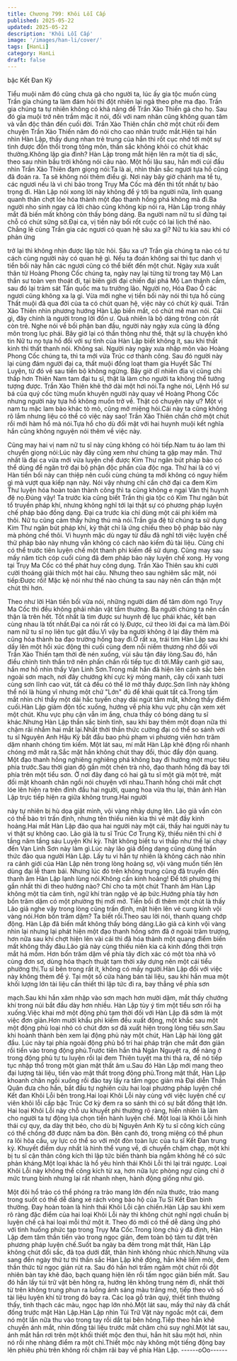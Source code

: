 ```yaml
---
title: Chương 799: Khôi Lỗi Cấp
published: 2025-05-22
updated: 2025-05-22
description: 'Khôi Lỗi Cấp'
image: '/images/han-li/cover/'
tags: [HanLi]
category: HanLi
draft: false
---
```


bậc Kết Đan Kỳ

Tiểu muội năm đó cũng chưa gả cho người ta, lúc ấy gia tộc
muốn cùng Trần gia chúng ta làm đám hỏi thì đột nhiên lại ngả
theo phe ma đạo. Trần gia chúng ta tự nhiên không có khả năng
để Trần Xảo Thiến gả cho họ.
Sau đó gia muội trở nên trầm mặc ít nói, đối với nam nhân cũng
không quan tâm và vẫn độc thân đến cuối đời.
Trần Xảo Thiên chần chờ một chút rồi đem chuyện Trần Xảo
Thiến năm đó nói cho cao nhân trước mắt.Hiện tại hắn nhìn Hàn
Lập, thấy dung nhan trẻ trung của hắn thì rốt cục nhớ tới một sự
tình được đồn thổi trong tông môn, thần sắc không khỏi có chút
khác thường.Không lập gia đình?
Hàn Lập trong mắt hiện lên ra một tia dị sắc, theo sau nhìn bầu
trời không nói câu nào.
Một hồi lâu sau, hắn mới cúi đầu nhìn Trần Xảo Thiên đạm giọng
nói:Ta là ai, nhìn thần sắc ngươi tựa hồ cũng đã đoán ra. Ta sẽ
không nói thêm điều gì. Nơi này bây giờ chánh ma tề tụ, các
ngươi nếu là vì chi bảo trong Trụy Ma Cốc mà đến thì tốt nhất tự
bảo trọng đi.
Hàn Lập nói xong lời này không để ý tới ba người nữa, linh quang
quanh thân chợt lóe hóa thành một đạo thanh hồng phá không
mà đi.Ba người nho sinh ngay cả lời chào cũng không kịp nói ra,
Hàn Lập trong nháy mắt đã biến mất không còn thấy bóng dáng.
Ba người nam nữ tu sĩ đứng tại chỗ có chút sững sờ.Đại ca, vị
tiền này bối rốt cuộc có lai lịch thế nào. Chẳng lẽ cùng Trần gia
các ngươi có quan hệ sâu xa gì? Nữ tu kia sau khi có phản ứng

trở lại thì không nhịn được lập tức hỏi.
Sâu xa ư? Trần gia chúng ta nào có tư cách cùng người này có
quan hệ gì. Nếu ta đoán không sai thì tục danh vị tiền bối này hẳn
các ngươi cũng có thể biết đến một chút. Ngày xưa xuất thân từ
Hoàng Phong Cốc chúng ta, ngày nay lại từng từ trong tay Mộ
Lan thần sư toàn vẹn thoát đi, tại biên giới đại chiến đại phá Mộ
Lan thánh cầm, sau đó lại trảm sát Tấn quốc ma tu trưởng lão.
Người nọ, Hóa Đao Ổ các ngươi cũng không xa lạ gì. Vừa mới
nghe vị tiền bối này nói thì tựa hồ cùng Thất muội đã qua đời của
ta có chút quan hệ, việc này có chút kỳ quái.
Trần Xảo Thiên nhìn phương hướng Hàn Lập biến mất, có chút
mê man nói.
Cái gì, đây chính là người trong lời đồn ư. Quả nhiên là bộ dáng
trông còn rất còn trẻ. Nghe nói về bối phận ban đầu, người này
ngày xưa cũng là đồng môn trong lục phái. Bây giờ lại có thần
thông như thế, thật sự là chuyện khó tin Nữ tu nọ tựa hồ đối với
sự tình của Hàn Lập biết không ít, sau khi thất kinh thì thất thanh
nói.
Không sai. Người này ngày xưa nhập môn vào Hoàng Phong Cốc
chúng ta, thì ta mới vừa Trúc cơ thành công. Sau đó người này lại
cùng đám người đại ca, thất muội đồng loạt tham gia Huyết Sắc
Thí Luyện, từ đó về sau tiến bộ không ngừng. Bây giờ dĩ nhiên
địa vị cũng chỉ thấp hơn Thiên Nam tam đại tu sĩ, thật là làm cho
người ta không thể tưởng tượng được.
Trần Xảo Thiên khẽ thở dài một hơi nói.Ta nghe nói, Lệnh Hồ sư
bá của quý cốc từng muốn khuyên người này quay về Hoàng
Phong Cốc nhưng người này tựa hồ không muốn trở về. Thật có
chuyện này ư? Một vị nam tu mặc lam bào khác tò mò, cũng mở
miệng hỏi.Cái này ta cũng không rõ lắm nhưng liệu có thể có việc
này sao!
Trần Xảo Thiên chần chờ một chút rồi mới hàm hồ mà nói.Tựa hồ
cho dù đối mặt với hai huynh muội kết nghĩa hắn cũng không
nguyện nói thêm về việc này.

Cũng may hai vị nam nữ tu sĩ này cũng không có hỏi tiếp.Nam tu
áo lam thì chuyển giọng nói:Lúc này đây cũng xem như chúng ta
gặp may mắn.
Thứ nhất là đại ca vừa mới vừa luyện chế được Kim Thư ngân
bút pháp bảo có thể dùng để ngăn trở đại bộ phận độc phấn của
độc nga.
Thứ hai là có vị Hàn tiền bối này can thiệp nên cuối cùng chúng ta
mới không có nguy hiểm gì mà vượt qua kiếp nạn này.
Nói vậy nhưng chỉ cần chờ đại ca đem Kim Thư luyện hóa hoàn
toàn thành công thì ta cũng không e ngại Vân thị huynh đệ
nọ.Đúng vậy! Ta trước kia cũng biết Trần thị gia tộc có Kim Thư
ngân bút tổ truyền pháp khí, nhưng không nghĩ tới lại thật sự có
phương pháp luyện chế pháp bảo đồng dạng.
Đại ca trước kia chỉ dùng một cái phi kiếm mà thôi.
Nữ tu cũng cảm thấy hứng thú mà nói.Trần gia đệ tử chúng ta sử
dụng Kim Thư ngân bút pháp khí, kỳ thật chỉ là ứng chiếu theo bộ
pháp bảo này mà phỏng chế thôi.
Vi huynh mặc dù ngay từ đầu đã nghĩ tới việc luyện chế thử pháp
bảo này nhưng vẫn không có cách nào kiếm đủ tài liệu.
Cũng chỉ có thể trước tiên luyện chế một thanh phi kiếm để sử
dụng.
Cũng may sau mấy năm tích cóp cuối cùng đã đem pháp bảo này
luyện chế xong.
Hy vọng tại Trụy Ma Cốc có thể phát huy công dụng.
Trần Xảo Thiên sau khi cười cười thoáng giải thích một hai câu.
Nhưng theo sau nghiêm sắc mặt, nói tiếp:Được rồi! Mặc kệ nói
như thế nào chúng ta sau này nên cẩn thận một chút thì hơn.

Theo như lời Hàn tiền bối vừa nói, những người dám để tâm dòm
ngó Trụy Ma Cốc thì đều không phải nhân vật tầm thường.
Ba người chúng ta nên cẩn thận là trên hết.
Tốt nhất là tìm được sư huynh đệ lục phái khác, kết bạn cùng
nhau là tốt nhất.Đại ca nói rất có lý.Được, cứ theo lời đại ca mà
làm.Đôi nam nữ tu sĩ nọ liên tục gật đầu.Vì vậy ba người không ở
lại đây thêm mà cũng hóa thành ba đạo trường hồng bay đi.Ở rất
xa, trái tim Hàn Lập sau khi dấy lên một hồi xúc động thì cuối
cùng đem nỗi niềm thương nhớ đối với Trần Xảo Thiến tạm thời
đè nén xuống, vùi sâu tận đáy lòng.Sau đó, hắn điều chỉnh tinh
thần trở nên phấn chấn rồi tiếp tục đi tới.Mấy canh giờ sau, hắn
mơ hồ nhìn thấy Vạn Linh Sơn.Trong mắt hắn đã hiện lên cảnh
sắc bên ngoài sơn mạch, nơi đây chướng khí cực kỳ mỏng manh,
cây cối xanh tươi cùng sơn lĩnh cao vút, tất cả đều có thể lờ mờ
thấy được.Sơn lĩnh này không thể nói là hùng vĩ nhưng một chứ
"Lớn" đủ để khái quát tất cả.Trong tầm mắt nhìn chỉ thấy một dải
hắc tuyến chạy dài ngút tầm mắt, không thấy điểm cuối.Hàn Lập
giảm độn tốc xuống, hướng về phía khu vực phụ cận xem xét một
chút.
Khu vực phụ cận vẫn im ắng, chưa thấy có bóng dáng tu sĩ
khác.Nhưng Hàn Lập thần sắc bình tĩnh, sau khi bay thêm một
đoạn nữa thì chậm rãi nhắm hai mắt lại.Nhất thời thần thức
cường đại có thể so sánh với tu sĩ Nguyên Anh Hậu Kỳ bắt đầu
bao phủ phạm vi phương viên hơn trăm dặm nhanh chóng tìm
kiếm.
Một lát sau, mí mắt Hàn Lập khẽ động rồi nhanh chóng mở mắt
ra.Sắc mặt hắn không chút thay đổi, thúc đẩy độn quang.
Một đạo thanh hồng nghiêng nghiêng phá không bay đi hướng
một mục tiêu phía trước.Sau thời gian độ gần một chén trà nhỏ,
đạo thanh hồng đã bay tới phía trên một tiểu sơn.
Ở nơi đây đang có hai gã tu sĩ một già một trẻ, mặt đối mặt
khoanh chân ngồi nói chuyện với nhau.Thanh hồng chói mắt chợt
lóe lên hiện ra trên đỉnh đầu hai người, quang hoa vừa thu lại,
thân ảnh Hàn Lập trực tiếp hiện ra giữa không trung.Hai người

này tự nhiên bị hù dọa giật mình, vội vàng nhảy dựng lên.
Lão giả vần còn có thể bảo trì trấn định, nhưng tên thiếu niên kia
thì vẻ mặt đầy kinh hoảng.Hai mắt Hàn Lập đảo qua hai người
này một cái, thấy hai người này tu vi thật sự không cao.
Lão giả là tu sĩ Trúc Cơ Trung Kỳ, thiếu niên thì chỉ ở tầng năm
tầng sáu Luyện Khí kỳ.
Thật không biết tu vi thấp như thế lại chạy đến Vạn Linh Sơn này
làm gì.Lúc này lão giả đồng dạng cũng dùng thần thức đảo qua
người Hàn Lập.
Lấy tu vi hắn tự nhiên là không cách nào nhìn ra cảnh giới của
Hàn Lập nên trong lòng hoảng sợ, vội vàng muốn tiến lên dùng
đại lễ tham bái.
Nhưng lúc đó trên không trung cũng đã truyền đến thanh âm Hàn
Lập lạnh lùng nói.Không cần kinh hoảng! Để tới phường thị gần
nhất thì đi theo hướng nào? Chỉ cho ta một chút Thanh âm Hàn
Lập không một tia cảm tình, ngữ khí tràn ngập vẻ áp bức.Hướng
phía tây hơn bốn trăm dặm có một phường thị mới mở.
Tiền bối đi thêm một chút là thấy Lão giả nghe vậy trong lòng
cũng trấn định, mặt hiện lên vẻ cung kính vội vàng nói.Hơn bốn
trăm dặm? Ta biết rồi.Theo sau lời nói, thanh quang chớp động.
Hàn Lập đã biến mất không thấy bóng dáng.Lão giả cả kinh vội
vàng nhìn lại nhưng lại phát hiện một đạo thanh hồng sớm đã ở
ngoài trăm trượng, hơn nữa sau khi chợt hiện lên vài cái thì đã
hóa thành một quang điểm biến mất không thấy đâu.Lão giả này
cùng thiếu niên kia cả kinh đồng thời trợn mắt há mồm.
Hơn bốn trăm dặm về phía tây đích xác có một tòa nhà vô cùng
đơn sơ, dùng hóa thạch thuật tạm thời xây dựng nên một cái tiểu
phường thị.Tu sĩ bên trong rất ít, không có mấy người.Hàn Lập
đối với việc này không thèm để ý.
Tại một số cửa hàng bán tài liệu, sau khi hắn mua một khối lượng
lớn tài liệu cần thiết thì lập tức đi ra, bay thẳng về phía sơn

mạch.Sau khi hắn xâm nhập vào sơn mạch hơn mười dặm, mắt
thấy chướng khí trong núi bắt đầu dày hơn nhiều.
Hàn Lập tùy ý tìm một tiểu sơn rồi hạ xuống.Việc khai mở một
động phủ tạm thời đối với Hàn Lập đã sớm là một việc đơn
giản.Hơn mười khẩu phi kiếm đều xuất động, một khắc sau một
một động phủ loại nhỏ có chút đơn sơ đã xuất hiện trong lòng tiểu
sơn.Sau khi hoành thành bèn xem lại động phủ này một chút,
Hàn Lập hài lòng gật đầu.
Lúc này tại phía ngoài động phủ bố trí hai pháp trận che mắt đơn
giản rồi tiến vào trong động phủ.Trước tiên hắn thả Ngân Nguyệt
ra, để nàng ở trong động phủ tự tu luyện rồi lại đem Thiên tuyệt
ma thi thả ra, để nó tiếp tục nhập thổ trong một gian mật thất âm
u.Sau đó Hàn Lập mới mang theo đại lượng tài liệu, tiến vào mật
thất trong động phủ.Trong mật thất, Hàn Lập khoanh chân ngồi
xuống rồi đảo tay lấy ra tấm ngọc giản mà Đại diễn Thần Quân
đưa cho hắn, bắt đầu tự nghiên cứu hai loại phương pháp luyện
chế Kết đan Khôi Lỗi bên trong.Hai loại Khôi Lỗi này cùng với việc
luyện chế cự viên khôi lỗi cấp bậc Trúc Cơ kỳ đem ra so sánh thì
có sự bất đồng thật lớn.
Hai loại Khôi Lỗi này chỗ ưu khuyết phi thường rõ ràng, hiển
nhiên là làm cho người ta tự động lựa chọn tiến hành luyện chế.
Một loại là Khôi Lỗi hình thái cự quy, da dày thịt béo, cho dù bị
Nguyên Anh Kỳ tu sĩ công kích cũng có thể chống đỡ được năm
ba đòn.
Bên cạnh đó, trong miệng có thể phun ra lôi hỏa cầu, uy lực có
thể so với một đòn toàn lực của tu sĩ Kết Đan trung kỳ.
Khuyết điểm duy nhất là hình thể vụng về, di chuyển chậm chạp,
một khi bị tu sĩ cận thân công kích thì lập tức biến thành bia ngắm
không hề có sức phản kháng.Một loại khác là hổ yêu hình thái
Khôi Lỗi thì lại trái ngược.
Loại Khôi Lỗi này không thể công kích từ xa, hơn nữa lực phòng
ngự cũng chỉ ở mức trung bình nhưng lại rất nhanh nhẹn, hành
động giống như gió.

Một đôi hổ trảo có thể phóng ra trảo mang lớn đến nửa thước,
trảo mang trong suốt có thể dễ dàng xé rách vòng bảo hộ của Tu
Sĩ Kết Đan bình thường.
Đay hoàn toàn là hình thái Khôi Lỗi cận chiến.Hàn Lập sau khi
xem rõ ràng đặc điểm của hai loại Khôi Lỗi này thì không chút
nghĩ ngợi chuẩn bị luyện chế cả hai loại mỗi thứ một ít.
Theo đó mới có thể dễ dàng ứng phó với tình huống phức tạp
trong Trụy Ma Cốc.Trong lòng chủ ý đã định, Hàn Lập đem tâm
thần tiến vào trong ngọc giản, đem toàn bộ tâm tư đặt trên
phương pháp luyện chế.Suốt ba ngày ba đêm trong mật thất, Hàn
Lập không chút đổi sắc, đả tọa dưới đất, thân hình không nhúc
nhích.Nhưng vừa sang đến ngày thứ tư thì thần sắc Hàn Lập khẽ
động, hắn khẽ liếm môi, đem thần thức từ ngọc giản rút ra.
Sau đó hắn hơi trầm ngâm một chút rồi đột nhiên bàn tay khẽ
đảo, bạch quang hiện lên rồi tấm ngọc giản biến mất.
Sau đó hắn lấy túi trữ vật bên hông ra, hướng lên không trung
ném đi, nhất thời từ trên không trung phun ra luồng ánh sáng màu
trắng mờ, tiếp theo vô số tài liệu luyện khí từ trong đó bay ra.
Các lọa gỗ trân quý, thiết tinh thường thấy, tinh thạch các màu,
ngọc hạp lớn nhỏ.Một lát sau, mấy thứ này đã chất đống trước
mặt Hàn Lập.Hàn Lập nhìn Túi Trữ Vật này ngoắc một cái, đem
nó một lần nữa thu vào trong tay rồi dắt tại bên hông.Tiếp theo
hắn khẽ chuyển ánh mắt, nhìn đống tài liệu trước mắt chăm chú
suy nghĩ.Một lát sau, ánh mắt hắn rơi trên một khối thiết mộc đen
thui, hắn hít sâu một hơi, nhìn nó rồi nhẹ nhàng điểm ra một
chỉ.Thiết mộc này không một tiếng động bay lên phiêu phù trên
không rồi chậm rãi bay về phía Hàn Lập.
------oOo------
